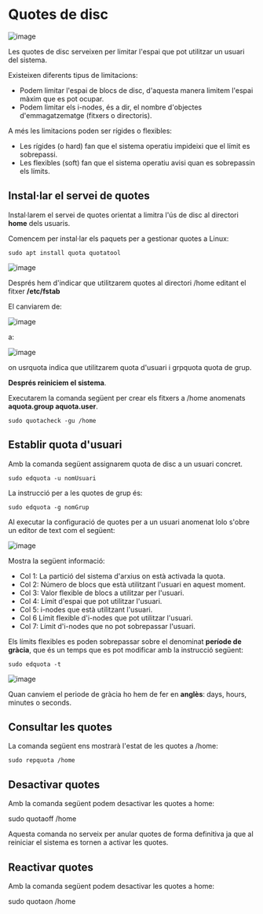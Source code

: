 # Quotes de disc

![image](https://github.com/XaSaFa/MP04/assets/110727546/5603e8d2-5a76-44f7-a315-802cdba4ddb4)

Les quotes de disc serveixen per limitar l'espai que pot utilitzar un usuari del sistema.

Existeixen diferents tipus de limitacions:

- Podem limitar l'espai de blocs de disc, d'aquesta manera limitem l'espai màxim que es pot ocupar.
- Podem limitar els i-nodes, és a dir, el nombre d'objectes d'emmagatzematge (fitxers o directoris).

A més les limitacions poden ser rígides o flexibles:

- Les rígides (o hard) fan que el sistema operatiu impideixi que el límit es sobrepassi.
- Les flexibles (soft) fan que el sistema operatiu avisi quan es sobrepassin els límits.

## Instal·lar el servei de quotes

Instal·larem el servei de quotes orientat a limitra l'ús de disc al directori **home** dels usuaris.

Comencem per instal·lar els paquets per a gestionar quotes a Linux:

```
sudo apt install quota quotatool
```

![image](https://github.com/XaSaFa/MP04/assets/110727546/7ecfcd08-eea2-48c4-bac5-5d8c97272b53)

Després hem d'indicar que utilitzarem quotes al directori /home editant el fitxer **/etc/fstab**

El canviarem de:

![image](https://github.com/XaSaFa/MP04/assets/110727546/fe054819-12f6-4106-af4b-d9e7c673f630)

a: 

![image](https://github.com/XaSaFa/MP04/assets/110727546/544d9a3d-3070-4498-8705-2b2679b137d0)

on usrquota indica que utilitzarem quota d'usuari i grpquota quota de grup.

**Després reiniciem el sistema**.

Executarem la comanda següent per crear els fitxers a /home anomenats **aquota.group  aquota.user**.

```
sudo quotacheck -gu /home
```

## Establir quota d'usuari

Amb la comanda següent assignarem quota de disc a un usuari concret.

```
sudo edquota -u nomUsuari
```

La instrucció per a les quotes de grup és:

```
sudo edquota -g nomGrup
```

Al executar la configuració de quotes per a un usuari anomenat lolo s'obre un editor de text com el següent:

![image](https://github.com/XaSaFa/MP04/assets/110727546/ba901745-bbb3-4a58-bf0c-9e1e1265845f)

Mostra la següent informació:

- Col 1: La partició del sistema d'arxius on està activada la quota.
- Col 2: Número de blocs que està utilitzant l'usuari en aquest moment.
- Col 3: Valor flexible de blocs a utilitzar per l'usuari.
- Col 4: Límit d'espai que pot utilitzar l'usuari.
- Col 5: i-nodes que està utilitzant l'usuari.
- Col 6 Límit flexible d'i-nodes que pot utilitzar l'usuari.
- Col 7: Límit d'i-nodes que no pot sobrepassar l'usuari.

Els límits flexibles es poden sobrepassar sobre el denominat **període de gràcia**, que és un temps que es pot modificar amb la instrucció següent:

```
sudo edquota -t
```

![image](https://github.com/XaSaFa/MP04/assets/110727546/b13f8f91-ac0c-49a4-9848-5819a32c4f9a)

Quan canviem el periode de gràcia ho hem de fer en **anglès**: days, hours, minutes o seconds.

## Consultar les quotes

La comanda següent ens mostrarà l'estat de les quotes a /home:

```
sudo repquota /home
```

## Desactivar quotes

Amb la comanda següent podem desactivar les quotes a home:

sudo quotaoff /home

Aquesta comanda no serveix per anular quotes de forma definitiva ja que al reiniciar el sistema es tornen a activar les quotes.

## Reactivar quotes

Amb la comanda següent podem desactivar les quotes a home:

sudo quotaon /home


